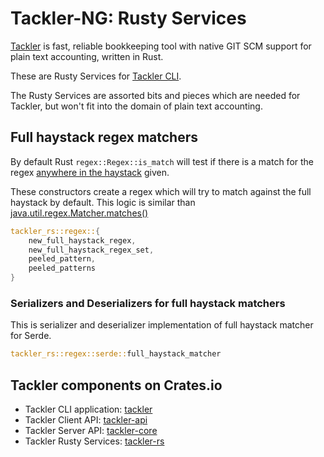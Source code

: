 # Tackler-NG: Rusty Services

[Tackler](https://tackler.fi/) is fast, reliable bookkeeping tool 
with native GIT SCM support for plain text accounting, written in Rust.

These are Rusty Services for [Tackler CLI](https://crates.io/crates/tackler).

The Rusty Services are assorted bits and pieces which are needed for 
Tackler, but won't fit into the domain of plain text accounting.


## Full haystack regex matchers

By default Rust `regex::Regex::is_match` will test if there is a match for the regex [anywhere in the haystack](https://docs.rs/regex/latest/regex/struct.Regex.html#method.is_match) given.

These constructors create a regex which will try to match against the full haystack by default. This logic is similar than [java.util.regex.Matcher.matches()](https://docs.oracle.com/en/java/javase/21/docs/api/java.base/java/util/regex/Matcher.html#matches())

```rust
tackler_rs::regex::{
    new_full_haystack_regex,
    new_full_haystack_regex_set,
    peeled_pattern,
    peeled_patterns
}
```

### Serializers and Deserializers for full haystack matchers

This is serializer and deserializer implementation of full haystack matcher for Serde.

```rust
tackler_rs::regex::serde::full_haystack_matcher
```


## Tackler components on Crates.io

* Tackler CLI application: [tackler](https://crates.io/crates/tackler)
* Tackler Client API: [tackler-api](https://crates.io/crates/tackler-api)
* Tackler Server API: [tackler-core](https://crates.io/crates/tackler-core)
* Tackler Rusty Services: [tackler-rs](https://crates.io/crates/tackler-rs)
